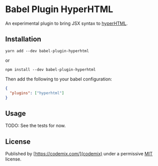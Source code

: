 # Babel Plugin HyperHTML

An experimental plugin to bring JSX syntax to [hyperHTML](https://github.com/WebReflection/hyperHTML). 

## Installation

```
yarn add --dev babel-plugin-hyperhtml
```
or
```
npm install --dev babel-plugin-hyperhtml
```

Then add the following to your babel configuration:

```json
{
  "plugins": ["hyperhtml"]
}
```

## Usage

TODO: See the tests for now.


## License

Published by [https://codemix.com/](codemix) under a permissive [MIT](./LICENSE.md) license.
